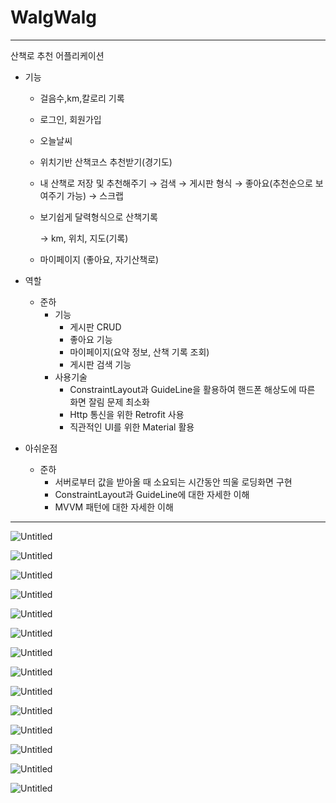 # WalgWalg

---
산책로 추천 어플리케이션

- 기능
    - 걸음수,km,칼로리 기록
    - 로그인, 회원가입
    - 오늘날씨
    - 위치기반 산책코스 추천받기(경기도)
    - 내 산책로 저장 및 추천해주기
    → 검색
    → 게시판 형식
    → 좋아요(추천순으로 보여주기 가능)
    → 스크랩
    - 보기쉽게 달력형식으로 산책기록
        
        → km, 위치, 지도(기록)
        
    - 마이페이지 (좋아요, 자기산책로)
    
- 역할
    - 준하
        - 기능
            - 게시판 CRUD
            - 좋아요 기능
            - 마이페이지(요약 정보, 산책 기록 조회)
            - 게시판 검색 기능
        - 사용기술
            - ConstraintLayout과 GuideLine을 활용하여 핸드폰 해상도에 따른 화면 잘림 문제 최소화
            - Http 통신을 위한 Retrofit 사용
            - 직관적인 UI를 위한 Material 활용
            
- 아쉬운점
    - 준하
        - 서버로부터 값을 받아올 때 소요되는 시간동안 띄울 로딩화면 구현
        - ConstraintLayout과 GuideLine에 대한 자세한 이해
        - MVVM 패턴에 대한 자세한 이해
    

---

![Untitled](WalgWalg_img/Untitled.jpeg)

![Untitled](WalgWalg_img/Untitled%201.jpeg)

![Untitled](WalgWalg_img/Untitled%202.jpeg)

![Untitled](WalgWalg_img/Untitled%203.jpeg)

![Untitled](WalgWalg_img/Untitled%204.jpeg)

![Untitled](WalgWalg_img/Untitled%205.jpeg)

![Untitled](WalgWalg_img/Untitled%206.jpeg)

![Untitled](WalgWalg_img/Untitled%207.jpeg)

![Untitled](WalgWalg_img/Untitled%208.jpeg)

![Untitled](WalgWalg_img/Untitled%209.jpeg)

![Untitled](WalgWalg_img/Untitled%2010.jpeg)

![Untitled](WalgWalg_img/Untitled%2011.jpeg)

![Untitled](WalgWalg_img/Untitled%2012.jpeg)

![Untitled](WalgWalg_img/Untitled%2013.jpeg)
